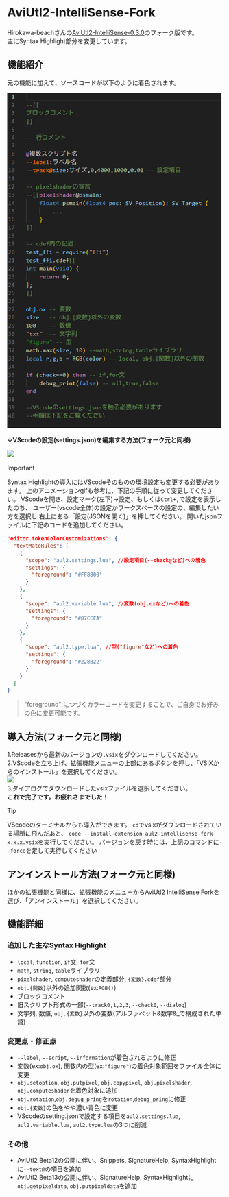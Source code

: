 # AviUtl2-IntelliSense-Fork

Hirokawa-beachさんの[AviUtl2-IntelliSense-0.3.0](https://github.com/hirokawa-beach/AviUtl2-IntelliSense)のフォーク版です。<br>
主にSyntax Highlight部分を変更しています。

## 機能紹介
元の機能に加えて、ソースコードが以下のように着色されます。

<img src="images/syntaxhighlight.png" width="500">

**↓VScodeの設定(settings.json)を編集する方法(フォーク元と同様)**

<img src="images/syntaxhighlight.gif">

> [!IMPORTANT]
> Syntax Highlightの導入にはVScodeそのものの環境設定も変更する必要があります。
> 上のアニメーションgifも参考に、下記の手順に従って変更してください。
> VScodeを開き、設定マーク(左下)→設定、もしくは`Ctrl+,`で設定を表示したのち、
> ユーザー(vscode全体)の設定かワークスペースの設定の、編集したい方を選択し
> 右上にある「設定(JSONを開く)」を押してください。
> 開いたjsonファイルに下記のコードを追加してください。
```json
"editor.tokenColorCustomizations": {
  "textMateRules": [
    {
      "scope": "aul2.settings.lua", //設定項目(--check@など)への着色
      "settings": {
        "foreground": "#FF8800"
      }
    },
    {
      "scope": "aul2.variable.lua", //変数(obj.oxなど)への着色
      "settings": {
        "foreground": "#87CEFA"
      }
    },
    {
      "scope": "aul2.type.lua", //型("figure"など)への着色
      "settings": {
        "foreground": "#228B22"
      }
    }
  ]
}
```
>"foreground":につづくカラーコードを変更することで、ご自身でお好みの色に変更可能です。

## 導入方法(フォーク元と同様)
1.Releasesから最新のバージョンの`.vsix`をダウンロードしてください。<br>
2.VScodeを立ち上げ、拡張機能メニューの上部にあるボタンを押し、「VSIXからのインストール」を選択してください。<br>
<img src="images/install1.png" width="600"><br>
3.ダイアログでダウンロードしたvsixファイルを選択してください。<br>
**これで完了です。お疲れさまでした！**<br>

> [!TIP]
> VScodeのターミナルからも導入ができます。
> `cd`でvsixがダウンロードされている場所に飛んだあと、
> `code --install-extension aul2-intellisense-fork-x.x.x.vsix`を実行してください。
> バージョンを戻す時には、上記のコマンドに`--force`を足して実行してください

## アンインストール方法(フォーク元と同様)
ほかの拡張機能と同様に、拡張機能のメニューからAviUtl2 IntelliSense Forkを選び、「アンインストール」を選択してください。

## 機能詳細

### 追加した主なSyntax Highlight
- `local`, `function`, `if`文, `for`文
- `math`, `string`, `table`ライブラリ
- `pixelshader`, `computeshader`の定義部分, `{変数}.cdef`部分
- `obj.{関数}`以外の追加関数(ex:`RGB()`)
- ブロックコメント
- 旧スクリプト形式の一部(`--track0,1,2,3`, `--check0`, `--dialog`)
- 文字列, 数値, `obj.{変数}`以外の変数(アルファベット&数字&_で構成された単語)

### 変更点・修正点
- `--label`, `--script`, `--information`が着色されるように修正
- 変数(ex:`obj.ox`), 関数内の型(ex:`"figure"`)の着色対象範囲をファイル全体に変更
- `obj.setoption`, `obj.putpixel`, `obj.copypixel`, `obj.pixelshader`, `obj.computeshader`を着色対象に追加
- `obj.rotation`,`obj.degug_pring`を`rotation`,`debug_pring`に修正
- `obj.{変数}`の色をやや濃い青色に変更
- VScodeのsetting.jsonで設定する項目を`aul2.settings.lua`, `aul2.variable.lua`, `aul2.type.lua`の3つに削減

### その他
- AviUtl2 Beta12の公開に伴い、Snippets, SignatureHelp, SyntaxHighlightに`--text@`の項目を追加
- AviUtl2 Beta13の公開に伴い、SignatureHelp, SyntaxHighlightに`obj.getpixeldata`, `obj.putpixeldata`を追加
